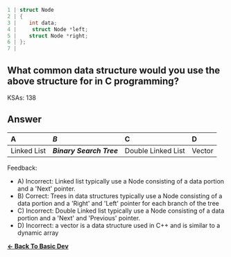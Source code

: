 ```c
1 | struct Node
2 | {
3 |    int data; 
4 |     struct Node *left;
5 |    struct Node *right;
6 | };
7 |
```

## What common data structure would you use the above structure for in C programming?

KSAs: 138

## Answer
| A | ***B*** | C | D |
| :--- | :--- | :--- | :--- |
| Linked List | ***Binary Search Tree*** | Double Linked List | Vector |


Feedback:

- A) Incorrect: Linked list typically use a Node consisting of a data portion and a 'Next' pointer.
- B) Correct: Trees in data structures typically use a Node consisting of a data portion and a 'Right' and 'Left' pointer for each branch of the tree
- C) Incorrect: Double Linked list typically use a Node consisting of a data portion and a 'Next' and 'Previous' pointer.
- D) Incorrect: a vector is a data structure used in C++ and is similar to a dynamic array

[**<- Back To Basic Dev**](../../../Basic_Dev.md)

